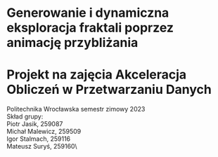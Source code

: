 # Generowanie i dynamiczna eksploracja fraktali poprzez animację przybliżania
# Projekt na zajęcia Akceleracja Obliczeń w Przetwarzaniu Danych
Politechnika Wrocławska semestr zimowy 2023\
Skład grupy:\
Piotr Jasik, 259087\
Michał Malewicz, 259509\
Igor Stalmach, 259116\
Mateusz Suryś, 259160\
